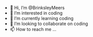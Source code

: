 - 👋 Hi, I’m @BrinksleyMeers
- 👀 I’m interested in coding
- 🌱 I’m currently learning coding
- 💞️ I’m looking to collaborate on coding
- 📫 How to reach me ...

<!---
BrinksleyMeers/BrinksleyMeers is a ✨ special ✨ repository because its `README.md` (this file) appears on your GitHub profile.
You can click the Preview link to take a look at your changes.
--->
